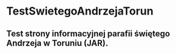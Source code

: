# TestSwietegoAndrzejaTorun
## Test strony informacyjnej parafii świętego Andrzeja w Toruniu (JAR). 
